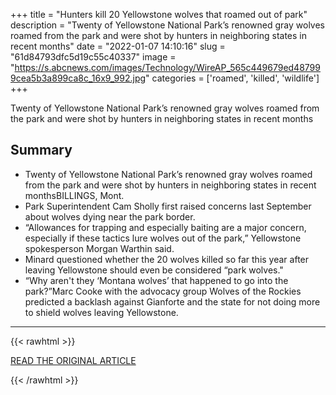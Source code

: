 +++
title = "Hunters kill 20 Yellowstone wolves that roamed out of park"
description = "Twenty of Yellowstone National Park’s renowned gray wolves roamed from the park and were shot by hunters in neighboring states in recent months"
date = "2022-01-07 14:10:16"
slug = "61d84793dfc5d19c55c40337"
image = "https://s.abcnews.com/images/Technology/WireAP_565c449679ed487999cea5b3a899ca8c_16x9_992.jpg"
categories = ['roamed', 'killed', 'wildlife']
+++

Twenty of Yellowstone National Park’s renowned gray wolves roamed from the park and were shot by hunters in neighboring states in recent months

## Summary

- Twenty of Yellowstone National Park’s renowned gray wolves roamed from the park and were shot by hunters in neighboring states in recent monthsBILLINGS, Mont.
- Park Superintendent Cam Sholly first raised concerns last September about wolves dying near the park border.
- “Allowances for trapping and especially baiting are a major concern, especially if these tactics lure wolves out of the park,” Yellowstone spokesperson Morgan Warthin said.
- Minard questioned whether the 20 wolves killed so far this year after leaving Yellowstone should even be considered “park wolves."
- “Why aren't they ‘Montana wolves’ that happened to go into the park?”Marc Cooke with the advocacy group Wolves of the Rockies predicted a backlash against Gianforte and the state for not doing more to shield wolves leaving Yellowstone.

---

{{< rawhtml >}}
  <p class="article-category">
    <a target="_blank" href="https://abcnews.go.com/Technology/wireStory/hunters-kill-20-yellowstone-wolves-roamed-park-82117374">READ THE ORIGINAL ARTICLE</a>
  </p>
{{< /rawhtml >}}
